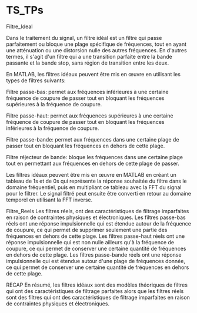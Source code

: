 # TS_TPs

Filtre_Ideal

Dans le traitement du signal, un filtre idéal est un filtre qui passe parfaitement ou bloque une plage spécifique de fréquences, tout en ayant une atténuation ou une distorsion nulle des autres fréquences. En d'autres termes, il s'agit d'un filtre qui a une transition parfaite entre la bande passante et la bande stop, sans région de transition entre les deux.

En MATLAB, les filtres idéaux peuvent être mis en œuvre en utilisant les types de filtres suivants:

Filtre passe-bas: permet aux fréquences inférieures à une certaine fréquence de coupure de passer tout en bloquant les fréquences supérieures à la fréquence de coupure.

Filtre passe-haut: permet aux fréquences supérieures à une certaine fréquence de coupure de passer tout en bloquant les fréquences inférieures à la fréquence de coupure.

Filtre passe-bande: permet aux fréquences dans une certaine plage de passer tout en bloquant les fréquences en dehors de cette plage.

Filtre réjecteur de bande: bloque les fréquences dans une certaine plage tout en permettant aux fréquences en dehors de cette plage de passer.

Les filtres idéaux peuvent être mis en œuvre en MATLAB en créant un tableau de 1s et de 0s qui représente la réponse souhaitée du filtre dans le domaine fréquentiel, puis en multipliant ce tableau avec la FFT du signal pour le filtrer. Le signal filtré peut ensuite être converti en retour au domaine temporel en utilisant la FFT inverse.

Filtre_Reels
Les filtres réels, ont des caractéristiques de filtrage imparfaites en raison de contraintes physiques et électroniques. Les filtres passe-bas réels ont une réponse impulsionnelle qui est étendue autour de la fréquence de coupure, ce qui permet de supprimer seulement une partie des fréquences en dehors de cette plage. Les filtres passe-haut réels ont une réponse impulsionnelle qui est non nulle ailleurs qu'à la fréquence de coupure, ce qui permet de conserver une certaine quantité de fréquences en dehors de cette plage. Les filtres passe-bande réels ont une réponse impulsionnelle qui est étendue autour d'une plage de fréquences donnée, ce qui permet de conserver une certaine quantité de fréquences en dehors de cette plage.


RECAP
En résumé, les filtres idéaux sont des modèles théoriques de filtres qui ont des caractéristiques de filtrage parfaites alors que les filtres réels sont des filtres qui ont des caractéristiques de filtrage imparfaites en raison de contraintes physiques et électroniques.
